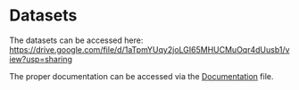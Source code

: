 # Datasets
The datasets can be accessed here: https://drive.google.com/file/d/1aTpmYUqy2joLGI65MHUCMuOqr4dUusb1/view?usp=sharing

The proper documentation can be accessed via the [Documentation](Documentation) file.
